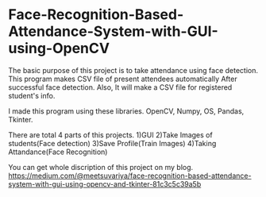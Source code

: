 # Face-Recognition-Based-Attendance-System-with-GUI-using-OpenCV

The basic purpose of this project is to take attendance using face detection. This program makes CSV file of present attendees automatically After successful face detection. Also, It will make a CSV file for registered student's info.

I made this program using these libraries. OpenCV, Numpy, OS, Pandas, Tkinter.

There are total 4 parts of this projects.
1)GUI
2)Take Images of students(Face detection)
3)Save Profile(Train Images)
4)Taking Attandance(Face Recognition)

You can get whole discription of this project on my blog.
https://medium.com/@meetsuvariya/face-recognition-based-attendance-system-with-gui-using-opencv-and-tkinter-81c3c5c39a5b
